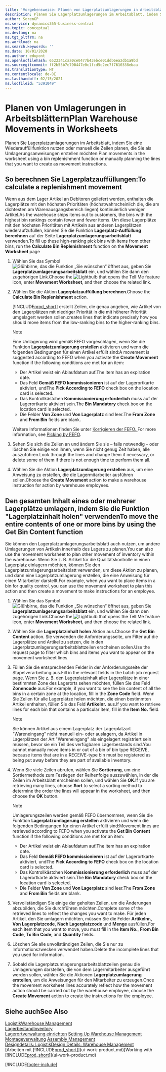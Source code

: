 ```yaml
---
title: 'Vorgehensweise: Planen von Lagerplatzumlagerungen in Arbeitsblättern | Microsoft Docs'
description: Planen Sie Lagerplatzumlagerungen im Arbeitsblatt, indem Sie eine Wiederauffüllfunktion nutzen oder manuell die Zeilen planen, die Sie als Umlagerungsanweisungen erstellen möchten.
author: SorenGP
ms.service: dynamics365-business-central
ms.topic: conceptual
ms.devlang: na
ms.tgt_pltfrm: na
ms.workload: na
ms.search.keywords: ''
ms.date: 10/01/2020
ms.author: edupont
ms.openlocfilehash: 6522341caa0ce0477b43ebce01ddb6ea2db1a9bd
ms.sourcegitcommit: ff2b55b7e790447e0c1fcd5c2ec7f7610338ebaa
ms.translationtype: HT
ms.contentlocale: de-DE
ms.lasthandoff: 02/15/2021
ms.locfileid: "5391049"
---
```

# <a name="plan-warehouse-movements-in-worksheets"></a><span data-ttu-id="9ef52-103">Planen von Umlagerungen in Arbeitsblättern</span><span class="sxs-lookup"><span data-stu-id="9ef52-103">Plan Warehouse Movements in Worksheets</span></span>
<span data-ttu-id="9ef52-104">Planen Sie Lagerplatzumlagerungen im Arbeitsblatt, indem Sie eine Wiederauffüllfunktion nutzen oder manuell die Zeilen planen, die Sie als Umlagerungsanweisungen erstellen möchten.</span><span class="sxs-lookup"><span data-stu-id="9ef52-104">Plan movements in the worksheet using a bin replenishment function or manually planning the lines that you want to create as movement instructions.</span></span>  

## <a name="to-calculate-a-replenishment-movement"></a><span data-ttu-id="9ef52-105">So berechnen Sie Lagerplatzauffüllungen:</span><span class="sxs-lookup"><span data-stu-id="9ef52-105">To calculate a replenishment movement</span></span>  
<span data-ttu-id="9ef52-106">Wenn aus dem Lager Artikel an Debitoren geliefert werden, enthalten die Lagerplätze mit den höchsten Prioritäten (höchstwahrscheinlich die, die am dichtesten am Warenausgangsbereich liegen) kontinuierlich weniger Artikel.</span><span class="sxs-lookup"><span data-stu-id="9ef52-106">As the warehouse ships items out to customers, the bins with the highest bin rankings contain fewer and fewer items.</span></span> <span data-ttu-id="9ef52-107">Um diese Lagerplätze mit den höchsten Prioritäten mit Artikeln aus anderen Lagerplätzen wiederaufzufüllen, können Sie die Funktion **Lagerplatz-Auffüllung berechnen** auf der Seite **Lagerplatzumlagerungsarbeitsblatt** verwenden.</span><span class="sxs-lookup"><span data-stu-id="9ef52-107">To fill up these high-ranking pick bins with items from other bins, run the **Calculate Bin Replenishment** function on the **Movement Worksheet** page</span></span>

1.  <span data-ttu-id="9ef52-108">Wählen Sie das Symbol ![Glühbirne, das die Funktion „Sie wünschen“ öffnet](media/ui-search/search_small.png "Was möchten Sie tun?") aus, geben Sie **Lagerplatzumlagerungsarbeitsblatt** ein, und wählen Sie dann den zugehörigen Link.</span><span class="sxs-lookup"><span data-stu-id="9ef52-108">Choose the ![Lightbulb that opens the Tell Me feature](media/ui-search/search_small.png "Tell me what you want to do") icon, enter **Movement Worksheet**, and then choose the related link.</span></span>  
2.  <span data-ttu-id="9ef52-109">Wählen Sie die Aktion **Lagerplatzauffüllung berechnen**.</span><span class="sxs-lookup"><span data-stu-id="9ef52-109">Choose the **Calculate Bin Replenishment** action.</span></span>  

    [!INCLUDE[prod_short](includes/prod_short.md)] <span data-ttu-id="9ef52-110">erstellt Zeilen, die genau angeben, wie Artikel von den Lagerplätzen mit niedriger Priorität in die mit höherer Priorität umgelagert werden sollen.</span><span class="sxs-lookup"><span data-stu-id="9ef52-110">creates lines that indicate precisely how you should move items from the low-ranking bins to the higher-ranking bins.</span></span>  

    > [!NOTE]  
    >  <span data-ttu-id="9ef52-111">Eine Umlagerung wird gemäß FEFO vorgeschlagen, wenn Sie die Funktion **Lagerplatzumlagerung erstellen** aktivieren und wenn die folgenden Bedingungen für einen Artikel erfüllt sind:</span><span class="sxs-lookup"><span data-stu-id="9ef52-111">A movement is suggested according to FEFO when you activate the **Create Movement** function if the following conditions are met for an item:</span></span>  
    >   
    >  -   <span data-ttu-id="9ef52-112">Der Artikel weist ein Ablaufdatum auf.</span><span class="sxs-lookup"><span data-stu-id="9ef52-112">The item has an expiration date.</span></span>  
    > -   <span data-ttu-id="9ef52-113">Das Feld **Gemäß FEFO kommissionieren** ist auf der Lagerortkarte aktiviert, und</span><span class="sxs-lookup"><span data-stu-id="9ef52-113">The **Pick According to FEFO** check box on the location card is selected.</span></span>  
    > -   <span data-ttu-id="9ef52-114">Das Kontrollkästchen **Kommissionierung erforderlich** muss auf der Lagerortkarte aktiviert sein.</span><span class="sxs-lookup"><span data-stu-id="9ef52-114">The **Bin Mandatory** check box on the location card is selected.</span></span>  
    > -   <span data-ttu-id="9ef52-115">Die Felder **Von Zone** und **Von Lagerplatz** sind leer.</span><span class="sxs-lookup"><span data-stu-id="9ef52-115">The **From Zone** and **From Bin** fields are blank.</span></span>  

    <span data-ttu-id="9ef52-116">Weitere Informationen finden Sie unter [Korrigieren der FEFO..](warehouse-picking-by-fefo.md)</span><span class="sxs-lookup"><span data-stu-id="9ef52-116">For more information, see [Picking by FEFO](warehouse-picking-by-fefo.md).</span></span>  

3.  <span data-ttu-id="9ef52-117">Sehen Sie sich die Zeilen an und ändern Sie sie – falls notwendig – oder löschen Sie einige von ihnen, wenn Sie nicht genug Zeit haben, alle auszuführen.</span><span class="sxs-lookup"><span data-stu-id="9ef52-117">Look through the lines and change them if necessary, or delete some of them if there is not enough time to perform them all.</span></span>  
4.  <span data-ttu-id="9ef52-118">Wählen Sie die Aktion **Lagerplatzumlagerung erstellen** aus, um eine Anweisung zu erstellen, die die Lagermitarbeiter ausführen sollen.</span><span class="sxs-lookup"><span data-stu-id="9ef52-118">Choose the **Create Movement** action to make a warehouse instruction for action by warehouse employees.</span></span>  

## <a name="to-move-the-entire-contents-of-one-or-more-bins-by-using-the-get-bin-content-function"></a><span data-ttu-id="9ef52-119">Den gesamten Inhalt eines oder mehrerer Lagerplätze umlagern, indem Sie die Funktion "Lagerplatzinhalt holen" verwenden</span><span class="sxs-lookup"><span data-stu-id="9ef52-119">To move the entire contents of one or more bins by using the Get Bin Content function</span></span>  
<span data-ttu-id="9ef52-120">Sie können den Lagerplatzumlagerungsarbeitsblatt auch nutzen, um andere Umlagerungen von Artikeln innerhalb des Lagers zu planen.</span><span class="sxs-lookup"><span data-stu-id="9ef52-120">You can also use the movement worksheet to plan other movement of inventory within the warehouse.</span></span> <span data-ttu-id="9ef52-121">Wenn Sie z. B. Artikel für die Qualitätskontrolle in einen Lagerplatz einlagern möchten, können Sie den Lagerplatzumlagerungsarbeitsblatt verwenden, um diese Aktion zu planen, und dann eine Lagerplatzumlagerung erstellen, die eine Anweisung für einen Mitarbeiter darstellt.</span><span class="sxs-lookup"><span data-stu-id="9ef52-121">For example, when you want to place items in a bin for quality control, you can use the movement worksheet to plan this action and then create a movement to make instructions for an employee.</span></span>  

1.  <span data-ttu-id="9ef52-122">Wählen Sie das Symbol ![Glühbirne, das die Funktion „Sie wünschen“ öffnet](media/ui-search/search_small.png "Was möchten Sie tun?") aus, geben Sie **Lagerplatzumlagerungsarbeitsblatt** ein, und wählen Sie dann den zugehörigen Link.</span><span class="sxs-lookup"><span data-stu-id="9ef52-122">Choose the ![Lightbulb that opens the Tell Me feature](media/ui-search/search_small.png "Tell me what you want to do") icon, enter **Movement Worksheet**, and then choose the related link.</span></span>  
2.  <span data-ttu-id="9ef52-123">Wählen Sie die **Lagerplatzinhalt holen** Aktion aus.</span><span class="sxs-lookup"><span data-stu-id="9ef52-123">Choose the **Get Bin Content** action.</span></span> <span data-ttu-id="9ef52-124">Sie verwenden die Anforderungsseite, um Filter auf die Lagerplätze und Artikel zu setzen, die in den Lagerplatzumlagerungsarbeitsblattzeilen erscheinen sollen.</span><span class="sxs-lookup"><span data-stu-id="9ef52-124">Use the request page to filter which bins and items you want to appear on the movement worksheet lines.</span></span>  
3.  <span data-ttu-id="9ef52-125">Füllen Sie die entsprechenden Felder in der Anforderungsseite der Stapelverarbeitung aus.</span><span class="sxs-lookup"><span data-stu-id="9ef52-125">Fill in the relevant fields in the batch job request page.</span></span> <span data-ttu-id="9ef52-126">Wenn Sie z. B. den Lagerplatzinhalt aller Lagerplätze in einer bestimmten Zone des Lagerorts sehen möchten, füllen Sie das Feld **Zonencode** aus.</span><span class="sxs-lookup"><span data-stu-id="9ef52-126">For example, if you want to see the bin content of all the bins in a certain zone at the location, fill in the **Zone Code** field.</span></span> <span data-ttu-id="9ef52-127">Wenn Sie Zeilen für alle Lagerplätze holen möchten, die einen bestimmten Artikel enthalten, füllen Sie das Feld **Artikelnr.** aus.</span><span class="sxs-lookup"><span data-stu-id="9ef52-127">If you want to retrieve lines for each bin that contains a particular item, fill in the **Item No.** field.</span></span>  

    > [!NOTE]  
    >  <span data-ttu-id="9ef52-128">Sie können Artikel aus einem Lagerplatz der Lagerplatzart "Wareneingang" nicht manuell ein- oder auslagern, da Artikel in Lagerplätzen der Art "Wareneingang" als eingelagert registriert sein müssen, bevor sie ein Teil des verfügbaren Lagerbestands sind.</span><span class="sxs-lookup"><span data-stu-id="9ef52-128">You cannot manually move items in or out of a bin of bin type RECEIVE, because items that are in a RECEIVE-type bin must be registered as being put away before they are part of available inventory.</span></span>  

4.  <span data-ttu-id="9ef52-129">Wenn Sie viele Zeilen abrufen, wählen Sie **Sortierung**, um eine Sortiermethode zum Festlegen der Reihenfolge auszuwählen, in der die Zeilen im Arbeitsblatt erscheinen sollen, und wählen Sie **OK**.</span><span class="sxs-lookup"><span data-stu-id="9ef52-129">If you are retrieving many lines, choose **Sort** to select a sorting method to determine the order the lines will appear in the worksheet, and then choose the **OK** button.</span></span>  

    > [!NOTE]  
    >  <span data-ttu-id="9ef52-130">Umlagerungszeilen werden gemäß FEFO übernommen, wenn Sie die Funktion **Lagerplatzumlagerung erstellen** aktivieren und wenn die folgenden Bedingungen für einen Artikel erfüllt sind:</span><span class="sxs-lookup"><span data-stu-id="9ef52-130">Movement lines are retrieved according to FEFO when you activate the **Get Bin Content** function if the following conditions are met for an item:</span></span>  
    >   
    >  -   <span data-ttu-id="9ef52-131">Der Artikel weist ein Ablaufdatum auf.</span><span class="sxs-lookup"><span data-stu-id="9ef52-131">The item has an expiration date.</span></span>  
    > -   <span data-ttu-id="9ef52-132">Das Feld **Gemäß FEFO kommissionieren** ist auf der Lagerortkarte aktiviert, und</span><span class="sxs-lookup"><span data-stu-id="9ef52-132">The **Pick According to FEFO** check box on the location card is selected.</span></span>  
    > -   <span data-ttu-id="9ef52-133">Das Kontrollkästchen **Kommissionierung erforderlich** muss auf der Lagerortkarte aktiviert sein.</span><span class="sxs-lookup"><span data-stu-id="9ef52-133">The **Bin Mandatory** check box on the location card is selected.</span></span>  
    > -   <span data-ttu-id="9ef52-134">Die Felder **Von Zone** und **Von Lagerplatz** sind leer.</span><span class="sxs-lookup"><span data-stu-id="9ef52-134">The **From Zone** and **From Bin** fields are blank.</span></span>  

5.  <span data-ttu-id="9ef52-135">Vervollständigen Sie einige der geholten Zeilen, um die Änderungen abzubilden, die Sie durchführen möchten.</span><span class="sxs-lookup"><span data-stu-id="9ef52-135">Complete some of the retrieved lines to reflect the changes you want to make.</span></span> <span data-ttu-id="9ef52-136">Für jeden Artikel, den Sie umlagern möchten, müssen Sie die Felder **Artikelnr.**, **Von Lagerplatzcode**, **Nach Lagerplatzcode** und **Menge** ausfüllen.</span><span class="sxs-lookup"><span data-stu-id="9ef52-136">For each item that you want to move, you must fill in the **Item No.**, **From Bin Code**, **To Bin Code**, and **Quantity** fields.</span></span>  
6.  <span data-ttu-id="9ef52-137">Löschen Sie alle unvollständigen Zeilen, die Sie nur zu Informationszwecken verwendet haben.</span><span class="sxs-lookup"><span data-stu-id="9ef52-137">Delete the incomplete lines that you used for information.</span></span>  
7.  <span data-ttu-id="9ef52-138">Sobald die Lagerplatzumlagerungsarbeitsblattzeilen genau die Umlagerungen darstellen, die von dem Lagermitarbeiter ausgeführt werden sollen, wählen Sie die Aktionen **Lagerplatzumlagerung erstellen**, um die Anweisungen für den Mitarbeiter zu erzeugen.</span><span class="sxs-lookup"><span data-stu-id="9ef52-138">Once the movement worksheet lines accurately reflect how the movement action should be carried out by the warehouse employee, choose the **Create Movement** action to create the instructions for the employee.</span></span>  

## <a name="see-also"></a><span data-ttu-id="9ef52-139">Siehe auch</span><span class="sxs-lookup"><span data-stu-id="9ef52-139">See Also</span></span>  
[<span data-ttu-id="9ef52-140">Logistik</span><span class="sxs-lookup"><span data-stu-id="9ef52-140">Warehouse Management</span></span>](warehouse-manage-warehouse.md)  
[<span data-ttu-id="9ef52-141">Lagerbestand</span><span class="sxs-lookup"><span data-stu-id="9ef52-141">Inventory</span></span>](inventory-manage-inventory.md)  
<span data-ttu-id="9ef52-142">[Lagerortverwaltung einrichten](warehouse-setup-warehouse.md)   </span><span class="sxs-lookup"><span data-stu-id="9ef52-142">[Setting Up Warehouse Management](warehouse-setup-warehouse.md)   </span></span>  
<span data-ttu-id="9ef52-143">[Montageverwaltung](assembly-assemble-items.md)  </span><span class="sxs-lookup"><span data-stu-id="9ef52-143">[Assembly Management](assembly-assemble-items.md)  </span></span>  
[<span data-ttu-id="9ef52-144">Designdetails: Logistik</span><span class="sxs-lookup"><span data-stu-id="9ef52-144">Design Details: Warehouse Management</span></span>](design-details-warehouse-management.md)  
<span data-ttu-id="9ef52-145">[Arbeiten mit [!INCLUDE[prod_short](includes/prod_short.md)]](ui-work-product.md)</span><span class="sxs-lookup"><span data-stu-id="9ef52-145">[Working with [!INCLUDE[prod_short](includes/prod_short.md)]](ui-work-product.md)</span></span>


[!INCLUDE[footer-include](includes/footer-banner.md)]